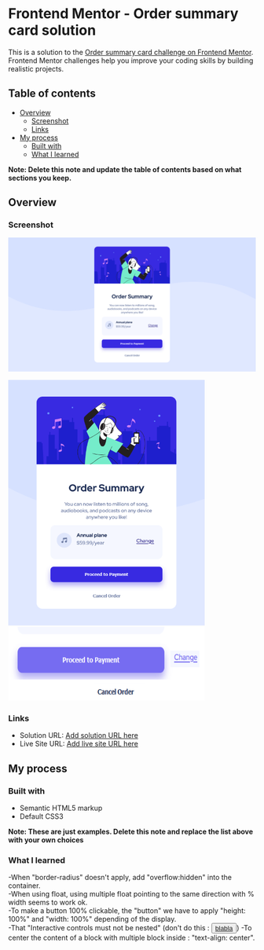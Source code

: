 # Frontend Mentor - Order summary card solution

This is a solution to the [Order summary card challenge on Frontend Mentor](https://www.frontendmentor.io/challenges/order-summary-component-QlPmajDUj). Frontend Mentor challenges help you improve your coding skills by building realistic projects. 

## Table of contents

- [Overview](#overview)
  - [Screenshot](#screenshot)
  - [Links](#links)
- [My process](#my-process)
  - [Built with](#built-with)
  - [What I learned](#what-i-learned)


**Note: Delete this note and update the table of contents based on what sections you keep.**

## Overview


### Screenshot

![Preview card desktop](screenshots/order-summary-component-desktop.png)
<p float="left">
  <img src="screenshots/order-summary-component-mobile.png" width="400" height="500">
  <img src="screenshots/hovers.png" width="400" height="150">
</p>


### Links

- Solution URL: [Add solution URL here](https://github.com/codeFliers/Frontend-mentor/tree/main/newbie/Order-summary-component/solution)
- Live Site URL: [Add live site URL here](https://codefliers.github.io/Frontend-mentor/newbie/Order-summary-component/solution)

## My process

### Built with

- Semantic HTML5 markup
- Default CSS3


**Note: These are just examples. Delete this note and replace the list above with your own choices**

### What I learned

-When "border-radius" doesn't apply, add "overflow:hidden" into the container.  
-When using float, using multiple float pointing to the same direction with % width seems to work ok.  
-To make a button 100% clickable, the "button" we have to apply "height: 100%" and "width: 100%" depending of the display.  
-That "Interactive controls must not be nested" (don't do this : <button><a href="#">blabla</a></button>)
-To center the content of a block with multiple block inside : "text-align: center".  

